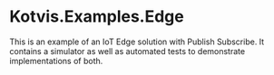 # Kotvis.Examples.Edge
This is an example of an IoT Edge solution with Publish Subscribe.  It contains a simulator as well as automated tests to demonstrate implementations of both.
